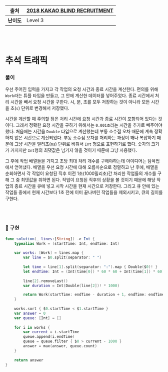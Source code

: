 |    출처    | [2018 KAKAO BLIND RECRUITMENT](https://programmers.co.kr/learn/courses/30/lessons/17676) |
| :--------: | ------------------------------------------------------------ |
| **난이도** | Level 3                                                      |

<br /><br />

# 추석 트래픽

### 풀이

우선 주어진 입력을 가지고 각 작업의 요청 시간과 종료 시간을 계산한다. 편의를 위해 `Work`라는 튜플 타입을 만들고, 그 안에 계산한 데이터를 넣어주었다. 종료 시간에서 처리 시간을 빼서 요청 시간을 구한다. 시, 분, 초를 모두 저장하는 것이 아니라 모든 시간을 초(`s`) 단위로 변경해서 저장했다.

시간을 계산할 때 주의할 점은 처리 시간에 요청 시간과 종료 시간이 포함되어 있다는 것이다. 그래서 정확한 요청 시간을 구하기 위해서는 `0.001초`라는 시간을 추가로 빼주어야 했다. 처음에는 시간을 `Double` 타입으로 계산했는데 부동 소수점 오차 때문에 계속 정확하지 않은 시간으로 계산되었다. 부동 소수점 오차를 처리하는 과정이 꽤나 복잡하기 때문에 그냥 시간을 밀리초(`ms`) 단위로 바꿔서 `Int` 형으로 표현하기로 했다. 숫자의 크기가 커지지만 `Int`형의 최댓값은 넘기지 않을 것이기 때문에 그냥 사용했다.

그 후에 작업 배열들을 가지고 초당 최대 처리 개수를 구해야하는데 아이디어는 탐욕법에서 얻어냈다. 배열을 우선 요청 시간에 대해 오름차순으로 정렬하고 난 후에, 배열을 순회하면서 각 작업이 요청된 직후 이전 1초(1000밀리초)간 처리한 작업들의 개수를 구해 그 중 최댓값을 취하면 된다. 작업이 요청된 직후의 상황을 볼 것이기 때문에 해당 작업의 종료 시간을 큐에 넣고 시작 시간을 현재 시간으로 저장한다. 그리고 큐 안에 있는 작업들 중에서 현재 시간보다 1초 전에 이미 끝나버린 작업들을 제외시키고, 큐의 길이를 구한다.

<br /><br />

### 🥳 구현

```swift
func solution(_ lines:[String]) -> Int {
    typealias Work = (startTime: Int, endTime: Int)
    
    var works: [Work] = lines.map {
        var line = $0.split(separator: " ")
        
        let time = line[1].split(separator: ":").map { Double($0)! }
        let endTime: Int = (Int(time[0]) * 60 * 60 + Int(time[1]) * 60) * 1000 + Int(Double(time[2]) * 1000)
        
        line[2].removeLast()
        var duration = Int(Double(line[2])! * 1000)

        return Work(startTime: endTime - duration + 1, endTime: endTime)
    }
    
    works.sort { $0.startTime < $1.startTime }
    var answer = 0
    var queue: [Int] = []
    
    for i in works {
        var current = i.startTime
        queue.append(i.endTime)
        queue = queue.filter { $0 > current - 1000 }
        answer = max(answer, queue.count)
    }
    
    return answer
}
```

